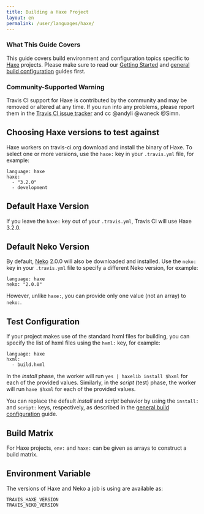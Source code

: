 ```yaml
---
title: Building a Haxe Project
layout: en
permalink: /user/languages/haxe/
---
```


### What This Guide Covers

This guide covers build environment and configuration topics specific to
[Haxe](http://haxe.org/) projects. Please make sure to read our
[Getting Started](/user/getting-started/) and
[general build configuration](/user/customizing-the-build/) guides first.

### Community-Supported Warning

Travis CI support for Haxe is contributed by the community and may be removed
or altered at any time. If you run into any problems, please report them in the
[Travis CI issue tracker](https://github.com/travis-ci/travis-ci/issues/new?labels=haxe)
and cc @andyli @waneck @Simn.

## Choosing Haxe versions to test against

Haxe workers on travis-ci.org download and install the binary of Haxe.
To select one or more versions, use the `haxe:`
key in your `.travis.yml` file, for example:

    language: haxe
    haxe:
      - "3.2.0"
      - development

## Default Haxe Version

If you leave the `haxe:` key out of your `.travis.yml`, Travis CI will use
Haxe 3.2.0.

## Default Neko Version

By default, [Neko](http://nekovm.org/) 2.0.0 will also be downloaded and installed.
Use the `neko:` key in your `.travis.yml` file to specify a different Neko version,
for example:

    language: haxe
    neko: "2.0.0"

However, unlike `haxe:`, you can provide only one value (not an array) to `neko:`.

## Test Configuration

If your project makes use of the standard hxml files for building, you can specify
the list of hxml files using the `hxml:` key, for example:

    language: haxe
    hxml:
      - build.hxml

In the *install* phase, the worker will run `yes | haxelib install $hxml` for
each of the provided values. Similarly, in the *script* (test) phase, 
the worker will run `haxe $hxml` for each of the provided values.

You can replace the default *install* and *script* behavior by using the
`install:` and `script:` keys, respectively, as described
in the [general build configuration](/user/customizing-the-build/) guide.

## Build Matrix

For Haxe projects, `env:` and `haxe:` can be given as arrays
to construct a build matrix.

## Environment Variable

The versions of Haxe and Neko a job is using are available as:

    TRAVIS_HAXE_VERSION
    TRAVIS_NEKO_VERSION
